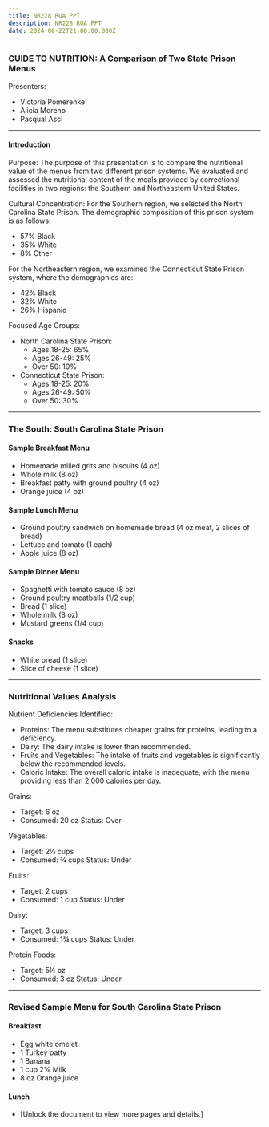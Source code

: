 ```yaml
---
title: NR228 RUA PPT
description: NR228 RUA PPT
date: 2024-08-22T21:00:00.000Z
---
```


### GUIDE TO NUTRITION: A Comparison of Two State Prison Menus

Presenters:

* Victoria Pomerenke
* Alicia Moreno
* Pasqual Asci

***

#### Introduction

Purpose:
The purpose of this presentation is to compare the nutritional value of the menus from two different prison systems. We evaluated and assessed the nutritional content of the meals provided by correctional facilities in two regions: the Southern and Northeastern United States.

Cultural Concentration:
For the Southern region, we selected the North Carolina State Prison. The demographic composition of this prison system is as follows:

* 57% Black
* 35% White
* 8% Other

For the Northeastern region, we examined the Connecticut State Prison system, where the demographics are:

* 42% Black
* 32% White
* 26% Hispanic

Focused Age Groups:

* North Carolina State Prison:
  * Ages 18-25: 65%
  * Ages 26-49: 25%
  * Over 50: 10%
* Connecticut State Prison:
  * Ages 18-25: 20%
  * Ages 26-49: 50%
  * Over 50: 30%

***

### The South: South Carolina State Prison

#### Sample Breakfast Menu

* Homemade milled grits and biscuits (4 oz)
* Whole milk (8 oz)
* Breakfast patty with ground poultry (4 oz)
* Orange juice (4 oz)

#### Sample Lunch Menu

* Ground poultry sandwich on homemade bread (4 oz meat, 2 slices of bread)
* Lettuce and tomato (1 each)
* Apple juice (8 oz)

#### Sample Dinner Menu

* Spaghetti with tomato sauce (8 oz)
* Ground poultry meatballs (1/2 cup)
* Bread (1 slice)
* Whole milk (8 oz)
* Mustard greens (1/4 cup)

#### Snacks

* White bread (1 slice)
* Slice of cheese (1 slice)

***

### Nutritional Values Analysis

Nutrient Deficiencies Identified:

* Proteins: The menu substitutes cheaper grains for proteins, leading to a deficiency.
* Dairy: The dairy intake is lower than recommended.
* Fruits and Vegetables: The intake of fruits and vegetables is significantly below the recommended levels.
* Caloric Intake: The overall caloric intake is inadequate, with the menu providing less than 2,000 calories per day.

Grains:

* Target: 6 oz
* Consumed: 20 oz
  Status: Over

Vegetables:

* Target: 2½ cups
* Consumed: ¾ cups
  Status: Under

Fruits:

* Target: 2 cups
* Consumed: 1 cup
  Status: Under

Dairy:

* Target: 3 cups
* Consumed: 1¾ cups
  Status: Under

Protein Foods:

* Target: 5½ oz
* Consumed: 3 oz
  Status: Under

***

### Revised Sample Menu for South Carolina State Prison

#### Breakfast

* Egg white omelet
* 1 Turkey patty
* 1 Banana
* 1 cup 2% Milk
* 8 oz Orange juice

#### Lunch

* \[Unlock the document to view more pages and details.]

